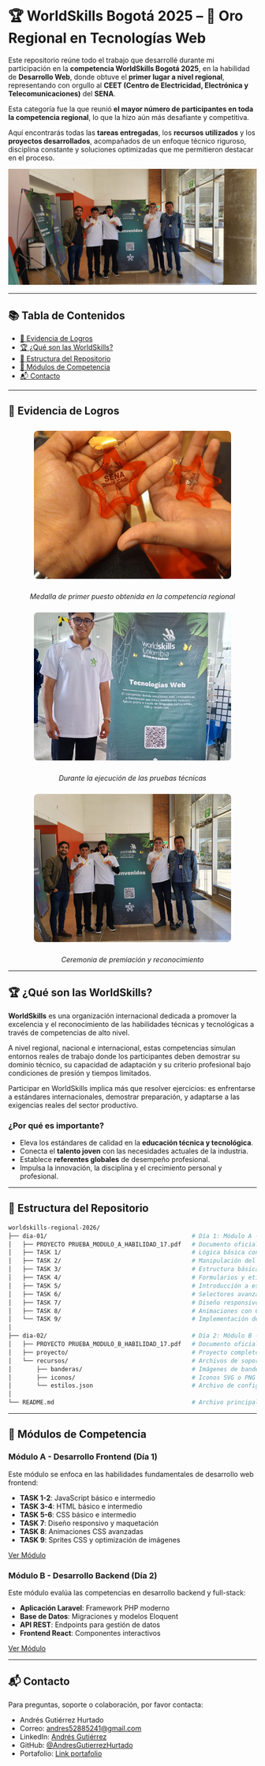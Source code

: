 # 🏆 WorldSkills Bogotá 2025 – 🏅 Oro Regional en Tecnologías Web

Este repositorio reúne todo el trabajo que desarrollé durante mi participación en la **competencia WorldSkills Bogotá 2025**, en la habilidad de **Desarrollo Web**, donde obtuve el **primer lugar a nivel regional**, representando con orgullo al **CEET (Centro de Electricidad, Electrónica y Telecomunicaciones)** del **SENA**.

Esta categoría fue la que reunió **el mayor número de participantes en toda la competencia regional**, lo que la hizo aún más desafiante y competitiva.

Aquí encontrarás todas las **tareas entregadas**, los **recursos utilizados** y los **proyectos desarrollados**, acompañados de un enfoque técnico riguroso, disciplina constante y soluciones optimizadas que me permitieron destacar en el proceso.

![Ceremonia de Premiación](extra/premiacion.jpg)

---

## 📚 Tabla de Contenidos

-   [🏅 Evidencia de Logros](#-evidencia-de-logros)
-   [🏆 ¿Qué son las WorldSkills?](#-qué-son-las-worldskills)
-   [📁 Estructura del Repositorio](#-estructura-del-repositorio)
-   [🎯 Módulos de Competencia](#-módulos-de-competencia)
-   [📬 Contacto](#-contacto)

---

## 🏅 Evidencia de Logros

<div align="center">

<img src="extra/medalla.jpg" alt="Medalla de Oro" width="400" height="300" style="object-fit: cover; border-radius: 8px; margin: 10px;">

_Medalla de primer puesto obtenida en la competencia regional_

<img src="extra/prueba.jpg" alt="Momento de la Prueba" width="400" height="300" style="object-fit: cover; border-radius: 8px; margin: 10px;">

_Durante la ejecución de las pruebas técnicas_

<img src="extra/premiacion.jpg" alt="Ceremonia de Premiación" width="400" height="300" style="object-fit: cover; border-radius: 8px; margin: 10px;">

_Ceremonia de premiación y reconocimiento_

</div>

---

## 🏆 ¿Qué son las WorldSkills?

**WorldSkills** es una organización internacional dedicada a promover la excelencia y el reconocimiento de las habilidades técnicas y tecnológicas a través de competencias de alto nivel.

A nivel regional, nacional e internacional, estas competencias simulan entornos reales de trabajo donde los participantes deben demostrar su dominio técnico, su capacidad de adaptación y su criterio profesional bajo condiciones de presión y tiempos limitados.

Participar en WorldSkills implica más que resolver ejercicios: es enfrentarse a estándares internacionales, demostrar preparación, y adaptarse a las exigencias reales del sector productivo.

### ¿Por qué es importante?

-   Eleva los estándares de calidad en la **educación técnica y tecnológica**.
-   Conecta el **talento joven** con las necesidades actuales de la industria.
-   Establece **referentes globales** de desempeño profesional.
-   Impulsa la innovación, la disciplina y el crecimiento personal y profesional.

---

## 📁 Estructura del Repositorio

```bash
worldskills-regional-2026/
├── dia-01/                                         # Día 1: Módulo A - Desarrollo Frontend
│   ├── PROYECTO PRUEBA_MODULO_A_HABILIDAD_17.pdf   # Documento oficial con los requerimientos del módulo A
│   ├── TASK 1/                                     # Lógica básica con JavaScript (variables, funciones, condicionales)
│   ├── TASK 2/                                     # Manipulación del DOM y eventos en JavaScript
│   ├── TASK 3/                                     # Estructura básica con HTML semántico
│   ├── TASK 4/                                     # Formularios y etiquetas avanzadas en HTML
│   ├── TASK 5/                                     # Introducción a estilos con CSS básico
│   ├── TASK 6/                                     # Selectores avanzados, pseudoclases y flexbox
│   ├── TASK 7/                                     # Diseño responsivo con media queries
│   ├── TASK 8/                                     # Animaciones con CSS (keyframes, transitions)
│   └── TASK 9/                                     # Implementación de sprites CSS y optimización de recursos
│
├── dia-02/                                         # Día 2: Módulo B - Desarrollo Backend
│   ├── PROYECTO PRUEBA_MODULO_B_HABILIDAD_17.pdf   # Documento oficial con los requerimientos del módulo B
│   ├── proyecto/                                   # Proyecto completo backend con Laravel (API, autenticación, vistas)
│   └── recursos/                                   # Archivos de soporte utilizados durante el desarrollo
│       ├── banderas/                               # Imágenes de banderas para funcionalidades relacionadas con países
│       ├── iconos/                                 # Iconos SVG o PNG utilizados en la interfaz
│       └── estilos.json                            # Archivo de configuración para colores y temas del sistema
│
└── README.md                                       # Archivo principal de documentación del repositorio
```

---

## 🎯 Módulos de Competencia

### Módulo A - Desarrollo Frontend (Día 1)

Este módulo se enfoca en las habilidades fundamentales de desarrollo web frontend:

-   **TASK 1-2**: JavaScript básico e intermedio
-   **TASK 3-4**: HTML básico e intermedio
-   **TASK 5-6**: CSS básico e intermedio
-   **TASK 7**: Diseño responsivo y maquetación
-   **TASK 8**: Animaciones CSS avanzadas
-   **TASK 9**: Sprites CSS y optimización de imágenes

[Ver Módulo](./dia-01/README.md)

### Módulo B - Desarrollo Backend (Día 2)

Este módulo evalúa las competencias en desarrollo backend y full-stack:

-   **Aplicación Laravel**: Framework PHP moderno
-   **Base de Datos**: Migraciones y modelos Eloquent
-   **API REST**: Endpoints para gestión de datos
-   **Frontend React**: Componentes interactivos

[Ver Módulo](./dia-02/README.md)

---

## 📬 Contacto

Para preguntas, soporte o colaboración, por favor contacta:

-   Andrés Gutiérrez Hurtado
-   Correo: [andres52885241@gmail.com](mailto:andres52885241@gmail.com)
-   LinkedIn: [Andrés Gutiérrez](https://www.linkedin.com/in/andr%C3%A9s-guti%C3%A9rrez-hurtado-25946728b/)
-   GitHub: [@AndresGutierrezHurtado](https://github.com/AndresGutierrezHurtado)
-   Portafolio: [Link portafolio](https://andres-portfolio-b4dv.onrender.com)
